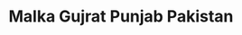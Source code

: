 ---
title: Malka Gujrat Punjab Pakistan
url: /malka-gujrat-punjab-pakistan/
latitude: 32.851
longitude: 73.979
---
